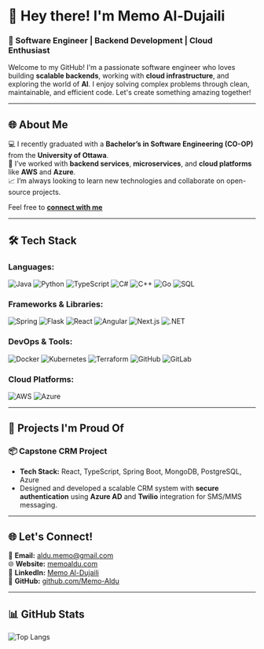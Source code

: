 # 👋 Hey there! I'm **Memo Al-Dujaili**  
### 🚀 Software Engineer | Backend Development | Cloud Enthusiast  

Welcome to my GitHub! I'm a passionate software engineer who loves building **scalable backends**, working with **cloud infrastructure**, and exploring the world of **AI**. I enjoy solving complex problems through clean, maintainable, and efficient code. Let's create something amazing together!  

---

## 🌐 **About Me**  

💻 I recently graduated with a **Bachelor’s in Software Engineering (CO-OP)** from the **University of Ottawa**.  
🔧 I’ve worked with **backend services**, **microservices**, and **cloud platforms** like **AWS** and **Azure**.  
📈 I’m always looking to learn new technologies and collaborate on open-source projects.  

Feel free to [**connect with me**](https://www.memoaldu.com/contact)  

---

## 🛠️ **Tech Stack**  

### **Languages:**  
![Java](https://img.shields.io/badge/Java-ED8B00?style=for-the-badge&logo=java&logoColor=white)  ![Python](https://img.shields.io/badge/Python-3776AB?style=for-the-badge&logo=python&logoColor=white)  ![TypeScript](https://img.shields.io/badge/TypeScript-007ACC?style=for-the-badge&logo=typescript&logoColor=white)  ![C#](https://img.shields.io/badge/C%23-239120?style=for-the-badge&logo=c-sharp&logoColor=white)  ![C++](https://img.shields.io/badge/C++-00599C?style=for-the-badge&logo=c%2B%2B&logoColor=white)  ![Go](https://img.shields.io/badge/Go-00ADD8?style=for-the-badge&logo=go&logoColor=white)  ![SQL](https://img.shields.io/badge/SQL-336791?style=for-the-badge&logo=postgresql&logoColor=white)

### **Frameworks & Libraries:**  
![Spring](https://img.shields.io/badge/Spring-6DB33F?style=for-the-badge&logo=spring&logoColor=white)  ![Flask](https://img.shields.io/badge/Flask-000000?style=for-the-badge&logo=flask&logoColor=white)  ![React](https://img.shields.io/badge/React-61DAFB?style=for-the-badge&logo=react&logoColor=black)  ![Angular](https://img.shields.io/badge/Angular-DD0031?style=for-the-badge&logo=angular&logoColor=white)  ![Next.js](https://img.shields.io/badge/Next.js-000000?style=for-the-badge&logo=nextdotjs&logoColor=white)  ![.NET](https://img.shields.io/badge/.NET-512BD4?style=for-the-badge&logo=dotnet&logoColor=white)  

### **DevOps & Tools:**  
![Docker](https://img.shields.io/badge/Docker-2496ED?style=for-the-badge&logo=docker&logoColor=white)  ![Kubernetes](https://img.shields.io/badge/Kubernetes-326CE5?style=for-the-badge&logo=kubernetes&logoColor=white)  ![Terraform](https://img.shields.io/badge/Terraform-7B42BC?style=for-the-badge&logo=terraform&logoColor=white)  ![GitHub](https://img.shields.io/badge/GitHub-181717?style=for-the-badge&logo=github&logoColor=white)  ![GitLab](https://img.shields.io/badge/GitLab-FC6D26?style=for-the-badge&logo=gitlab&logoColor=white) 

### **Cloud Platforms:**  
![AWS](https://img.shields.io/badge/Amazon_AWS-232F3E?style=for-the-badge&logo=amazon-aws&logoColor=white)  ![Azure](https://img.shields.io/badge/Microsoft_Azure-0078D4?style=for-the-badge&logo=microsoft-azure&logoColor=white)  


---

## 🌟 **Projects I'm Proud Of**  

### 📦 **Capstone CRM Project**  
- **Tech Stack:** React, TypeScript, Spring Boot, MongoDB, PostgreSQL, Azure  
- Designed and developed a scalable CRM system with **secure authentication** using **Azure AD** and **Twilio** integration for SMS/MMS messaging.  
<!-- - **Check it out:** [Capstone CRM Repository](#)  -->

---

## 🌐 **Let's Connect!**  

📧 **Email:** aldu.memo@gmail.com  
🌐 **Website:** [memoaldu.com](https://memoaldu.com)  
🔗 **LinkedIn:** [Memo Al-Dujaili](https://www.linkedin.com/in/memo-aldu-20a2021bb/)  
💼 **GitHub:** [github.com/Memo-Aldu](https://github.com/Memo-Aldu)  

---

## 📊 **GitHub Stats**  
![Top Langs](https://github-readme-stats.vercel.app/api/top-langs/?username=Memo-Aldu&layout=compact&theme=radical)

